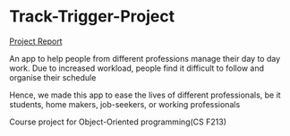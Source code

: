 # Track-Trigger-Project
<a href="https://github.com/saloni-singh14/Track-Trigger-Project/blob/master/25%20(1).pdf" target="_top">Project Report</a>
<p>An app to help people from different professions manage their day to day work. Due to increased workload, people find it difficult to follow and organise their schedule</p>
<p>Hence, we made this app to ease the lives of different professionals, be it students, home makers, job-seekers, or working professionals</p>
 <p>Course project for Object-Oriented programming(CS F213) </p>

